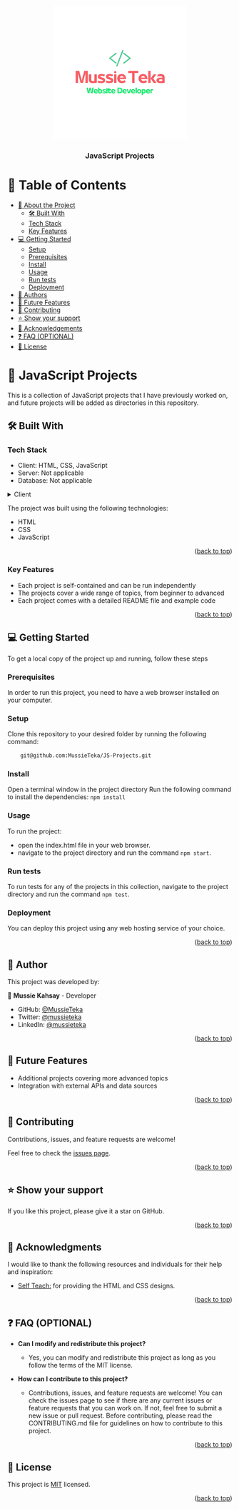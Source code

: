 <a name="readme-top"></a>

<div align="center">
  <img src="mussie.png" alt="logo" width="300px"  height="300px" />
  <br/>
  <h3><b>JavaScript Projects</b></h3>
</div>

# 📗 Table of Contents

- [📖 About the Project](#about-project)
  - [🛠 Built With](#built-with)
  - [Tech Stack](#tech-stack)
  - [Key Features](#key-features)
- [💻 Getting Started](#getting-started)
  - [Setup](#setup)
  - [Prerequisites](#prerequisites)
  - [Install](#install)
  - [Usage](#usage)
  - [Run tests](#run-tests)
  - [Deployment](#triangular_flag_on_post-deployment)
- [👥 Authors](#authors)
- [🔭 Future Features](#future-features)
- [🤝 Contributing](#contributing)
- [⭐️ Show your support](#support)
- [🙏 Acknowledgements](#acknowledgements)
- [❓ FAQ (OPTIONAL)](#faq)
- [📝 License](#license)

<!-- PROJECT DESCRIPTION -->

# 📖 JavaScript Projects<a name="about-project"></a>

This is a collection of JavaScript projects that I have previously worked on, and future projects will be added as directories in this repository.

## 🛠 Built With <a name="built-with"></a>

### Tech Stack <a name="tech-stack"></a>

- Client: HTML, CSS, JavaScript
- Server: Not applicable
- Database: Not applicable

<details>
  <summary>Client</summary>
  <ul>
    <li><a href="https://www.w3.org/html/">HTML</a></li>
    <li><a ref="https://www.w3.org/Style/CSS/">CSS</a></li>
    <li><a href="https://developer.mozilla.org/en-US/docs/Web/JavaScript">JS</a></li>
  </ul>
</details>

The project was built using the following technologies:

- HTML
- CSS
- JavaScript

<p align="right">(<a href="#readme-top">back to top</a>)</p>

### Key Features <a name="key-features"></a>

- Each project is self-contained and can be run independently
- The projects cover a wide range of topics, from beginner to advanced
- Each project comes with a detailed README file and example code

<p align="right">(<a href="#readme-top">back to top</a>)</p>

## 💻 Getting Started <a name="getting-started"></a>

To get a local copy of the project up and running, follow these steps

### Prerequisites

In order to run this project, you need to have a web browser installed on your computer.

### Setup

Clone this repository to your desired folder by running the following command:

```sh
    git@github.com:MussieTeka/JS-Projects.git
```

### Install

Open a terminal window in the project directory
Run the following command to install the dependencies: `npm install`

### Usage

To run the project:

- open the index.html file in your web browser.
- navigate to the project directory and run the command `npm start`.

### Run tests

To run tests for any of the projects in this collection, navigate to the project directory and run the command `npm test`.

### Deployment

You can deploy this project using any web hosting service of your choice.

<p align="right">(<a href="#readme-top">back to top</a>)</p>

<!-- AUTHORS -->

## 👥 Author <a name="authors"></a>

This project was developed by:

👤 **Mussie Kahsay** - Developer

- GitHub: [@MussieTeka](https://github.com/MussieTeka)
- Twitter: [@mussieteka](https://twitter.com/mussieteka)
- LinkedIn: [@mussieteka](https://linkedin.com/in/mussieteka)

<p align="right">(<a href="#readme-top">back to top</a>)</p>

## 🔭 Future Features <a name="future-features"></a>

- Additional projects covering more advanced topics
- Integration with external APIs and data sources

<p align="right">(<a href="#readme-top">back to top</a>)</p>

## 🤝 Contributing <a name="contributing"></a>

Contributions, issues, and feature requests are welcome!

Feel free to check the [issues page](../../issues/).

<p align="right">(<a href="#readme-top">back to top</a>)</p>

## ⭐️ Show your support <a name="support"></a>

If you like this project, please give it a star on GitHub.

<p align="right">(<a href="#readme-top">back to top</a>)</p>

## 🙏 Acknowledgments <a name="acknowledgements"></a>

I would like to thank the following resources and individuals for their help and inspiration:

- <a href="https://store.selfteach.me/">Self Teach:</a> for providing the HTML and CSS designs.

<p align="right">(<a href="#readme-top">back to top</a>)</p>

## ❓ FAQ (OPTIONAL) <a name="faq"></a>

- **Can I modify and redistribute this project?**

  - Yes, you can modify and redistribute this project as long as you follow the terms of the MIT license.

- **How can I contribute to this project?**

  - Contributions, issues, and feature requests are welcome! You can check the issues page to see if there are any current issues or feature requests that you can work on. If not, feel free to submit a new issue or pull request. Before contributing, please read the CONTRIBUTING.md file for guidelines on how to contribute to this project.

<p align="right">(<a href="#readme-top">back to top</a>)</p>

<!-- LICENSE -->

## 📝 License <a name="license"></a>

This project is [MIT](./LICENSE) licensed.

<p align="right">(<a href="#readme-top">back to top</a>)</p>
